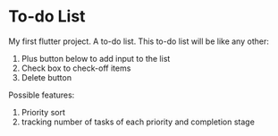 # To-do List

My first flutter project. A to-do list.
This to-do list will be like any other:
1. Plus button below to add input to the list
2. Check box to check-off items
3. Delete button

Possible features:
1. Priority sort
2. tracking number of tasks of each priority and completion stage